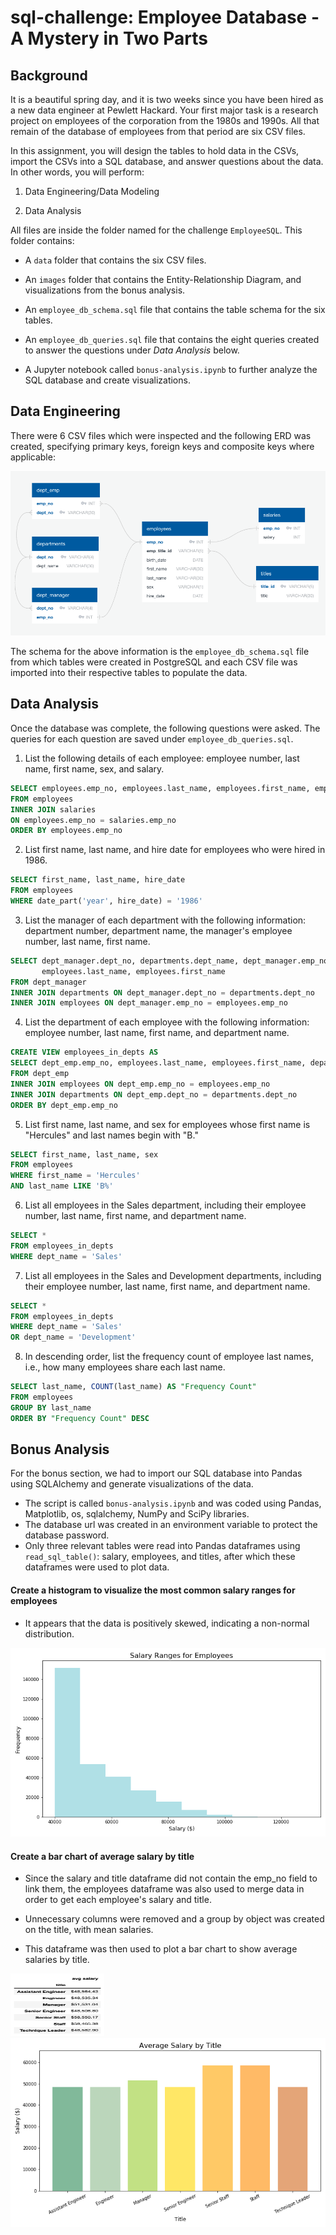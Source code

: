 # sql-challenge: Employee Database - A Mystery in Two Parts

## Background

It is a beautiful spring day, and it is two weeks since you have been hired as a new data engineer at Pewlett Hackard. Your first major task is a research project on employees of the corporation from the 1980s and 1990s. All that remain of the database of employees from that period are six CSV files.

In this assignment, you will design the tables to hold data in the CSVs, import the CSVs into a SQL database, and answer questions about the data. In other words, you will perform:

1. Data Engineering/Data Modeling

2. Data Analysis

All files are inside the folder named for the challenge `EmployeeSQL`. This folder contains:

* A `data` folder that contains the six CSV files.

* An `images` folder that contains the Entity-Relationship Diagram, and visualizations from the bonus analysis.

* An `employee_db_schema.sql` file that contains the table schema for the six tables.

* An `employee_db_queries.sql` file that contains the eight queries created to answer the questions under *Data Analysis* below.

* A Jupyter notebook called `bonus-analysis.ipynb` to further analyze the SQL database and create visualizations.

## Data Engineering

There were 6 CSV files which were inspected and the following ERD was created, specifying primary keys, foreign keys and composite keys where applicable:

![ERD.png](/EmployeeSQL/images/employee_db_ERD.png)

The schema for the above information is the `employee_db_schema.sql` file from which tables were created in PostgreSQL and each CSV file was imported into their respective tables to populate the data.

## Data Analysis

Once the database was complete, the following questions were asked. The queries for each question are saved under `employee_db_queries.sql`.

1. List the following details of each employee: employee number, last name, first name, sex, and salary.

```sql
SELECT employees.emp_no, employees.last_name, employees.first_name, employees.sex, salaries.salary
FROM employees
INNER JOIN salaries 
ON employees.emp_no = salaries.emp_no
ORDER BY employees.emp_no
```

2. List first name, last name, and hire date for employees who were hired in 1986.

```sql
SELECT first_name, last_name, hire_date
FROM employees
WHERE date_part('year', hire_date) = '1986'
```

3. List the manager of each department with the following information: department number, department name, the manager's employee number, last name, first name.

```sql
SELECT dept_manager.dept_no, departments.dept_name, dept_manager.emp_no, 
	   employees.last_name, employees.first_name
FROM dept_manager
INNER JOIN departments ON dept_manager.dept_no = departments.dept_no
INNER JOIN employees ON dept_manager.emp_no = employees.emp_no
```

4. List the department of each employee with the following information: employee number, last name, first name, and department name.

```sql
CREATE VIEW employees_in_depts AS
SELECT dept_emp.emp_no, employees.last_name, employees.first_name, departments.dept_name
FROM dept_emp
INNER JOIN employees ON dept_emp.emp_no = employees.emp_no
INNER JOIN departments ON dept_emp.dept_no = departments.dept_no
ORDER BY dept_emp.emp_no
```

5. List first name, last name, and sex for employees whose first name is "Hercules" and last names begin with "B."

```sql
SELECT first_name, last_name, sex
FROM employees
WHERE first_name = 'Hercules' 
AND last_name LIKE 'B%'
```

6. List all employees in the Sales department, including their employee number, last name, first name, and department name.

```sql
SELECT *
FROM employees_in_depts
WHERE dept_name = 'Sales'
```

7. List all employees in the Sales and Development departments, including their employee number, last name, first name, and department name.

```sql
SELECT *
FROM employees_in_depts
WHERE dept_name = 'Sales'
OR dept_name = 'Development'
```

8. In descending order, list the frequency count of employee last names, i.e., how many employees share each last name.

```sql
SELECT last_name, COUNT(last_name) AS "Frequency Count"
FROM employees
GROUP BY last_name
ORDER BY "Frequency Count" DESC
```

## Bonus Analysis

For the bonus section, we had to import our SQL database into Pandas using SQLAlchemy and generate visualizations of the data.

* The script is called `bonus-analysis.ipynb` and was coded using Pandas, Matplotlib, os, sqlalchemy, NumPy and SciPy libraries.
* The database url was created in an environment variable to protect the database password.
* Only three relevant tables were read into Pandas dataframes using  `read_sql_table()`: salary, employees, and titles, after which these dataframes were used to plot data.

#### Create a histogram to visualize the most common salary ranges for employees

* It appears that the data is positively skewed, indicating a non-normal distribution. 

![salary-ranges.png](/EmployeeSQL/images/histogram.png)

#### Create a bar chart of average salary by title

* Since the salary and title dataframe did not contain the emp_no field to link them, the employees dataframe was also used to merge data in order to get each employee's salary and title.

* Unnecessary columns were removed and a group by object was created on the title, with mean salaries.

* This dataframe was then used to plot a bar chart to show average salaries by title.

<img src="/EmployeeSQL/images/avg_sal_df.png" alt="avg_sal_df"
	title="Average Salary by Title" width="150" height="100" />
![avg-sal-title.png](/EmployeeSQL/images/avg_sal_title.png)


